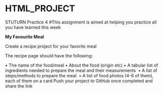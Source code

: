# HTML_PROJECT
STUTURN Practice 4
#This assignment is aimed at helping you practice all you have learned this week

<b>My Favourite Meal</b>

Create a recipe project for your favorite meal

The recipe page should have the following:

• The name of the food/meal
• About the food (origin etc)
• A tabular list of ingredients needed to prepare the meal and their measurements&nbsp;
• A list of steps/methods to prepare the meal&nbsp;
• A list of food photos (4-6 of them), each of them on a card
Push your project to GitHub once completed and share the link 
